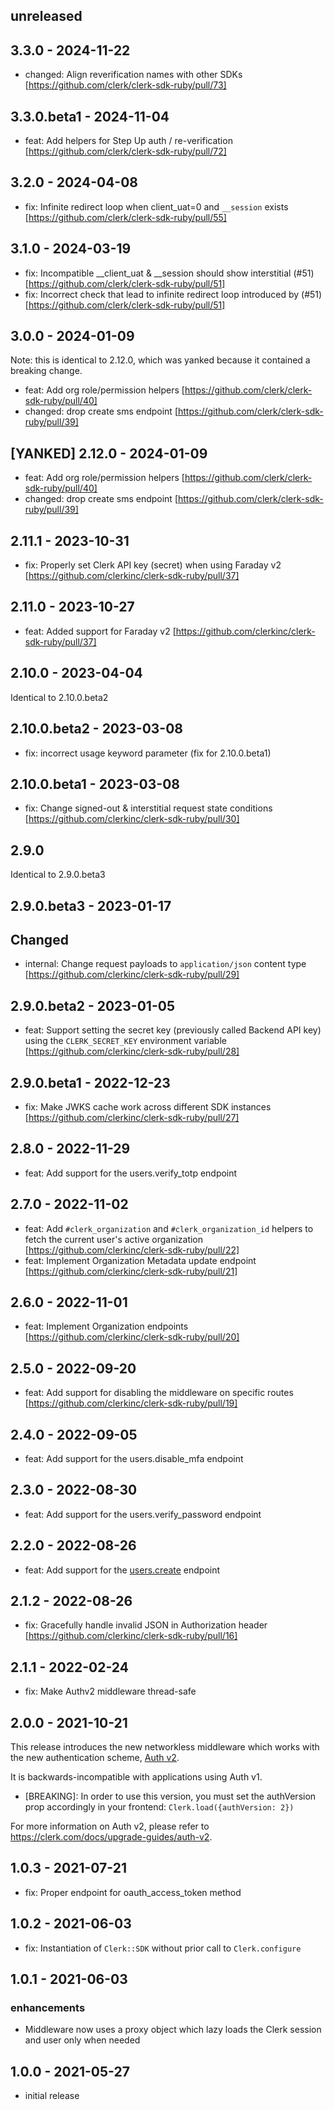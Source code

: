 ## unreleased

## 3.3.0 - 2024-11-22

- changed: Align reverification names with other SDKs [https://github.com/clerk/clerk-sdk-ruby/pull/73]


## 3.3.0.beta1 - 2024-11-04

- feat: Add helpers for Step Up auth / re-verification [https://github.com/clerk/clerk-sdk-ruby/pull/72]

## 3.2.0 - 2024-04-08

- fix: Infinite redirect loop when client_uat=0 and `__session` exists [https://github.com/clerk/clerk-sdk-ruby/pull/55]

## 3.1.0 - 2024-03-19

- fix: Incompatible __client_uat & __session should show interstitial (#51) [https://github.com/clerk/clerk-sdk-ruby/pull/51]
- fix: Incorrect check that lead to infinite redirect loop introduced by (#51) [https://github.com/clerk/clerk-sdk-ruby/pull/51]

## 3.0.0 - 2024-01-09

Note: this is identical to 2.12.0, which was yanked because it contained a
breaking change.

- feat: Add org role/permission helpers [https://github.com/clerk/clerk-sdk-ruby/pull/40]
- changed: drop create sms endpoint [https://github.com/clerk/clerk-sdk-ruby/pull/39]

## [YANKED] 2.12.0 - 2024-01-09

- feat: Add org role/permission helpers [https://github.com/clerk/clerk-sdk-ruby/pull/40]
- changed: drop create sms endpoint [https://github.com/clerk/clerk-sdk-ruby/pull/39]

## 2.11.1 - 2023-10-31

- fix: Properly set Clerk API key (secret) when using Faraday v2 [https://github.com/clerkinc/clerk-sdk-ruby/pull/37]

## 2.11.0 - 2023-10-27

- feat: Added support for Faraday v2 [https://github.com/clerkinc/clerk-sdk-ruby/pull/37]

## 2.10.0 - 2023-04-04

Identical to 2.10.0.beta2

## 2.10.0.beta2 - 2023-03-08

- fix: incorrect usage keyword parameter (fix for 2.10.0.beta1)

## 2.10.0.beta1 - 2023-03-08

- fix: Change signed-out & interstitial request state conditions [https://github.com/clerkinc/clerk-sdk-ruby/pull/30]

## 2.9.0

Identical to 2.9.0.beta3

## 2.9.0.beta3 - 2023-01-17

## Changed

- internal: Change request payloads to `application/json` content type [https://github.com/clerkinc/clerk-sdk-ruby/pull/29]

## 2.9.0.beta2 - 2023-01-05

- feat: Support setting the secret key (previously called Backend API key) using
  the `CLERK_SECRET_KEY` environment variable [https://github.com/clerkinc/clerk-sdk-ruby/pull/28]

## 2.9.0.beta1 - 2022-12-23

- fix: Make JWKS cache work across different SDK instances [https://github.com/clerkinc/clerk-sdk-ruby/pull/27]

## 2.8.0 - 2022-11-29

- feat: Add support for the users.verify_totp endpoint

## 2.7.0 - 2022-11-02

- feat: Add `#clerk_organization` and `#clerk_organization_id` helpers to fetch the current user's active organization [https://github.com/clerkinc/clerk-sdk-ruby/pull/22]
- feat: Implement Organization Metadata update endpoint [https://github.com/clerkinc/clerk-sdk-ruby/pull/21]

## 2.6.0 - 2022-11-01

- feat: Implement Organization endpoints [https://github.com/clerkinc/clerk-sdk-ruby/pull/20]

## 2.5.0 - 2022-09-20

- feat: Add support for disabling the middleware on specific routes [https://github.com/clerkinc/clerk-sdk-ruby/pull/19]

## 2.4.0 - 2022-09-05

- feat: Add support for the users.disable_mfa endpoint

## 2.3.0 - 2022-08-30

- feat: Add support for the users.verify_password endpoint

## 2.2.0 - 2022-08-26

- feat: Add support for the [users.create](https://clerk.com/docs/reference/backend-api/tag/Users#operation/CreateUser) endpoint

## 2.1.2 - 2022-08-26

- fix: Gracefully handle invalid JSON in Authorization header [https://github.com/clerkinc/clerk-sdk-ruby/pull/16]

## 2.1.1 - 2022-02-24

- fix: Make Authv2 middleware thread-safe

## 2.0.0 - 2021-10-21

This release introduces the new networkless middleware which works with the new
authentication scheme, [Auth v2](https://clerk.com/docs/upgrade-guides/auth-v2).

It is backwards-incompatible with applications using Auth v1.

- [BREAKING]: In order to use this version, you must set the authVersion prop
    accordingly in your frontend: `Clerk.load({authVersion: 2})`

For more information on Auth v2, please refer to
https://clerk.com/docs/upgrade-guides/auth-v2.

## 1.0.3 - 2021-07-21

- fix: Proper endpoint for oauth_access_token method

## 1.0.2 - 2021-06-03

- fix: Instantiation of `Clerk::SDK` without prior call to `Clerk.configure`

## 1.0.1 - 2021-06-03

### enhancements

- Middleware now uses a proxy object which lazy loads the Clerk session and user only when needed

## 1.0.0 - 2021-05-27

- initial release
